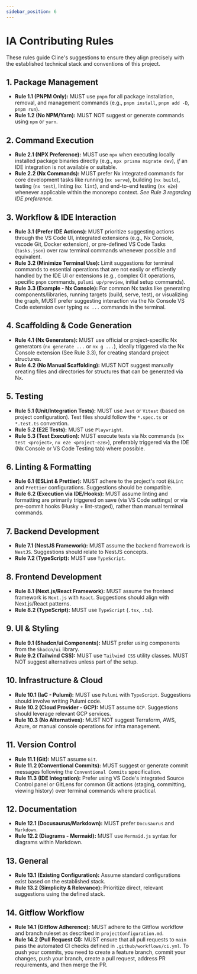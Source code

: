 ```yaml
---
sidebar_position: 6
---
```


# IA Contributing Rules

These rules guide Cline's suggestions to ensure they align precisely with the
established technical stack and conventions of this project.

## 1. Package Management

- **Rule 1.1 (PNPM Only):** MUST use `pnpm` for all package installation,
  removal, and management commands (e.g., `pnpm install`, `pnpm add -D`,
  `pnpm run`).
- **Rule 1.2 (No NPM/Yarn):** MUST NOT suggest or generate commands using `npm`
  or `yarn`.

## 2. Command Execution

- **Rule 2.1 (NPX Preference):** MUST use `npx` when executing locally installed
  package binaries directly (e.g., `npx prisma migrate dev`), _if_ an IDE
  integration is not available or suitable.
- **Rule 2.2 (Nx Commands):** MUST prefer Nx integrated commands for core
  development tasks like running (`nx serve`), building (`nx build`), testing
  (`nx test`), linting (`nx lint`), and end-to-end testing (`nx e2e`) whenever
  applicable within the monorepo context. _See Rule 3 regarding IDE preference._

## 3. Workflow & IDE Interaction

- **Rule 3.1 (Prefer IDE Actions):** MUST prioritize suggesting actions through
  the VS Code UI, integrated extensions (e.g., Nx Console, vscode Git, Docker
  extension), or pre-defined VS Code Tasks (`tasks.json`) over raw terminal
  commands whenever possible and equivalent.
- **Rule 3.2 (Minimize Terminal Use):** Limit suggestions for terminal commands
  to essential operations that are not easily or efficiently handled by the IDE
  UI or extensions (e.g., complex Git operations, specific `pnpm` commands,
  `pulumi up/preview`, initial setup commands).
- **Rule 3.3 (Example - Nx Console):** For common Nx tasks like generating
  components/libraries, running targets (build, serve, test), or visualizing the
  graph, MUST prefer suggesting interaction via the Nx Console VS Code extension
  over typing `nx ...` commands in the terminal.

## 4. Scaffolding & Code Generation

- **Rule 4.1 (Nx Generators):** MUST use official or project-specific Nx
  generators (`nx generate ...` or `nx g ...`), ideally triggered via the Nx
  Console extension (See Rule 3.3), for creating standard project structures.
- **Rule 4.2 (No Manual Scaffolding):** MUST NOT suggest manually creating files
  and directories for structures that can be generated via Nx.

## 5. Testing

- **Rule 5.1 (Unit/Integration Tests):** MUST use `Jest` or `Vitest` (based on
  project configuration). Test files should follow the `*.spec.ts` or
  `*.test.ts` convention.
- **Rule 5.2 (E2E Tests):** MUST use `Playwright`.
- **Rule 5.3 (Test Execution):** MUST execute tests via Nx commands
  (`nx test <project>`, `nx e2e <project-e2e>`), preferably triggered via the
  IDE (Nx Console or VS Code Testing tab) where possible.

## 6. Linting & Formatting

- **Rule 6.1 (ESLint & Prettier):** MUST adhere to the project's root `ESLint`
  and `Prettier` configurations. Suggestions should be compatible.
- **Rule 6.2 (Execution via IDE/Hooks):** MUST assume linting and formatting are
  primarily triggered on save (via VS Code settings) or via pre-commit hooks
  (Husky + lint-staged), rather than manual terminal commands.

## 7. Backend Development

- **Rule 7.1 (NestJS Framework):** MUST assume the backend framework is
  `NestJS`. Suggestions should relate to NestJS concepts.
- **Rule 7.2 (TypeScript):** MUST use `TypeScript`.

## 8. Frontend Development

- **Rule 8.1 (Next.js/React Framework):** MUST assume the frontend framework is
  `Next.js` with `React`. Suggestions should align with Next.js/React patterns.
- **Rule 8.2 (TypeScript):** MUST use `TypeScript` (`.tsx`, `.ts`).

## 9. UI & Styling

- **Rule 9.1 (Shadcn/ui Components):** MUST prefer using components from the
  `Shadcn/ui` library.
- **Rule 9.2 (Tailwind CSS):** MUST use `Tailwind CSS` utility classes. MUST NOT
  suggest alternatives unless part of the setup.

## 10. Infrastructure & Cloud

- **Rule 10.1 (IaC - Pulumi):** MUST use `Pulumi` with `TypeScript`. Suggestions
  should involve writing Pulumi code.
- **Rule 10.2 (Cloud Provider - GCP):** MUST assume `GCP`. Suggestions should
  leverage relevant GCP services.
- **Rule 10.3 (No Alternatives):** MUST NOT suggest Terraform, AWS, Azure, or
  manual console operations for infra management.

## 11. Version Control

- **Rule 11.1 (Git):** MUST assume `Git`.
- **Rule 11.2 (Conventional Commits):** MUST suggest or generate commit messages
  following the `Conventional Commits` specification.
- **Rule 11.3 (IDE Integration):** Prefer using VS Code's integrated Source
  Control panel or GitLens for common Git actions (staging, committing, viewing
  history) over terminal commands where practical.

## 12. Documentation

- **Rule 12.1 (Docusaurus/Markdown):** MUST prefer `Docusaurus` and `Markdown`.
- **Rule 12.2 (Diagrams - Mermaid):** MUST use `Mermaid.js` syntax for diagrams
  within Markdown.

## 13. General

- **Rule 13.1 (Existing Configuration):** Assume standard configurations exist
  based on the established stack.
- **Rule 13.2 (Simplicity & Relevance):** Prioritize direct, relevant
  suggestions using the defined stack.

## 14. Gitflow Workflow

- **Rule 14.1 (Gitflow Adherence):** MUST adhere to the Gitflow workflow and
  branch ruleset as described in `projectConfiguration.md`.
- **Rule 14.2 (Pull Request CI):** MUST ensure that all pull requests to `main`
  pass the automated CI checks defined in `.github/workflows/ci.yml`. To push
  your commits, you need to create a feature branch, commit your changes, push
  your branch, create a pull request, address PR requirements, and then merge
  the PR.
